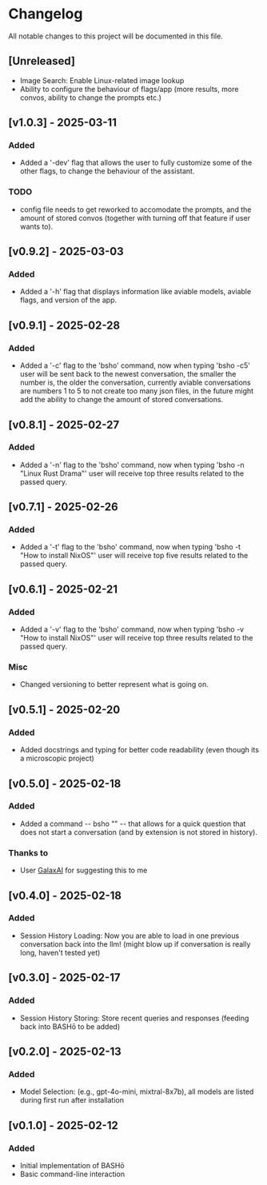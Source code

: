 # Changelog

All notable changes to this project will be documented in this file.

## [Unreleased]
- Image Search: Enable Linux-related image lookup
- Ability to configure the behaviour of flags/app (more results, more convos, ability to change the prompts etc.)

## [v1.0.3] - 2025-03-11
### Added
- Added a '-dev' flag that allows the user to fully customize some of the other flags, to change the behaviour of the assistant.
### TODO
- config file needs to get reworked to accomodate the prompts, and the amount of stored convos (together with turning off that feature if user wants to).

## [v0.9.2] - 2025-03-03
### Added
- Added a '-h' flag that displays information like aviable models, aviable flags, and version of the app.

## [v0.9.1] - 2025-02-28
### Added
- Added a '-c<number>' flag to the 'bsho' command, now when typing 'bsho -c5' user will be sent back to the newest conversation, the smaller the number is, the older the conversation, currently aviable conversations are numbers 1 to 5 to not create too many json files, in the future might add the ability to change the amount of stored conversations.

## [v0.8.1] - 2025-02-27
### Added
- Added a '-n' flag to the 'bsho' command, now when typing 'bsho -n "Linux Rust Drama"' user will receive top three results related to the passed query.

## [v0.7.1] - 2025-02-26
### Added
- Added a '-t' flag to the 'bsho' command, now when typing 'bsho -t "How to install NixOS"' user will receive top five results related to the passed query.

## [v0.6.1] - 2025-02-21
### Added
- Added a '-v' flag to the 'bsho' command, now when typing 'bsho -v "How to install NixOS"' user will receive top three results related to the passed query.
### Misc
- Changed versioning to better represent what is going on.

## [v0.5.1] - 2025-02-20
### Added
- Added docstrings and typing for better code readability (even though its a microscopic project)

## [v0.5.0] - 2025-02-18
### Added
- Added a command -- bsho "<question>" -- that allows for a quick question that does not start a conversation (and by extension is not stored in history).
### Thanks to
- User [GalaxAI](https://github.com/GalaxAI) for suggesting this to me

## [v0.4.0] - 2025-02-18
### Added
- Session History Loading: Now you are able to load in one previous conversation back into the llm! (might blow up if conversation is really long, haven't tested yet)

## [v0.3.0] - 2025-02-17
### Added
- Session History Storing: Store recent queries and responses (feeding back into BASHō to be added)

## [v0.2.0] - 2025-02-13
### Added
- Model Selection: (e.g., gpt-4o-mini, mixtral-8x7b), all models are listed during first run after installation 

## [v0.1.0] - 2025-02-12
### Added
- Initial implementation of BASHō
- Basic command-line interaction